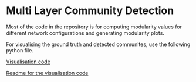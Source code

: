 # Multi Layer Community Detection

Most of the code in the repository is for computing modularity values for different network configurations and generating modularity plots.


For visualising the ground truth and detected communites, use the following python file. 

[Visualisation code](plot_communities_p.py)


[Readme for the visualisation code](readme_for_visualisation_code.txt)
